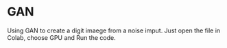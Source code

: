# GAN

Using GAN to create a digit imaege from a noise imput. Just open the file in Colab, choose GPU and Run the code.
